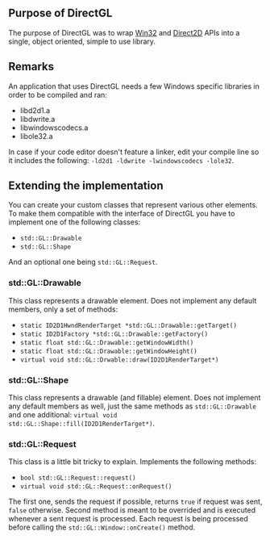 ## Purpose of DirectGL
The purpose of DirectGL was to wrap [Win32](https://learn.microsoft.com/en-us/windows/win32/) and [Direct2D](https://learn.microsoft.com/en-us/windows/win32/direct2d/direct2d-portal) APIs into a single, object oriented, simple to use library.

## Remarks
An application that uses DirectGL needs a few Windows specific libraries in order to be compiled and ran:
  - libd2d1.a
  - libdwrite.a
  - libwindowscodecs.a
  - libole32.a

In case if your code editor doesn't feature a linker, edit your compile line so it includes the following: `-ld2d1 -ldwrite -lwindowscodecs -lole32`.

## Extending the implementation
You can create your custom classes that represent various other elements. To make them compatible with the interface of DirectGL you have to implement one of the following classes:
  - `std::GL::Drawable`
  - `std::GL::Shape`

And an optional one being `std::GL::Request`.

### std::GL::Drawable
This class represents a drawable element. Does not implement any default members, only a set of methods:
  - `static ID2D1HwndRenderTarget *std::GL::Drawable::getTarget()`
  - `static ID2D1Factory *std::GL::Drawable::getFactory()`
  - `static float std::GL::Drawable::getWindowWidth()`
  - `static float std::GL::Drawable::getWindowHeight()`
  - `virtual void std::GL::Drwable::draw(ID2D1RenderTarget*)`

### std::GL::Shape
This class represents a drawable (and fillable) element. Does not implement any default members as well, just the same methods as `std::GL::Drawable` and one additional: `virtual void std::GL::Shape::fill(ID2D1RenderTarget*)`.

### std::GL::Request
This class is a little bit tricky to explain. Implements the following methods:
  - `bool std::GL::Request::request()`
  - `virtual void std::GL::Request::onRequest()`

The first one, sends the request if possible, returns `true` if request was sent, `false` otherwise.
Second method is meant to be overrided and is executed whenever a sent request is processed. Each request is being processed before calling the `std::GL::Window::onCreate()` method.
